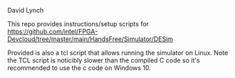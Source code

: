 David Lynch


This repo provides instructions/setup scripts for https://github.com/intel/FPGA-Devcloud/tree/master/main/HandsFree/Simulator/DESim

Provided is also a tcl script that allows running the simulator on Linux. 
Note the TCL script is noticibly slower than the compiled C code so it's recommended to use the c code on Windows 10.